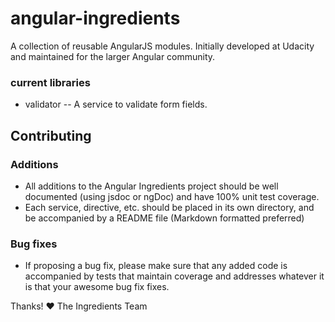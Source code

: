 angular-ingredients
===================

A collection of reusable AngularJS modules. Initially developed at Udacity and maintained for the larger Angular community.


### current libraries

- validator -- A service to validate form fields.


## Contributing

### Additions

* All additions to the Angular Ingredients project should be well documented (using jsdoc or ngDoc) and have 100% unit test coverage.
* Each service, directive, etc. should be placed in its own directory, and be accompanied by a README file (Markdown formatted preferred)


### Bug fixes

* If proposing a bug fix, please make sure that any added code is accompanied by tests that maintain coverage and addresses whatever it is that your awesome bug fix fixes.

Thanks!
:heart: The Ingredients Team